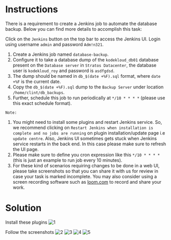 # Instructions

There is a requirement to create a Jenkins job to automate the database backup. Below you can find more details to accomplish this task:

Click on the `Jenkins` button on the top bar to access the Jenkins UI. Login using username `admin` and password `Adm!n321`.

1. Create a Jenkins job named `database-backup`.
2. Configure it to take a database dump of the `kodekloud_db01` database present on the `Database server` in `Stratos Datacenter`, the database user is `kodekloud_roy` and password is `asdfgdsd`.
3. The dump should be named in `db_$(date +%F).sql` format, where `date +%F` is the current date.
4. Copy the `db_$(date +%F).sql` dump to the `Backup Server` under location `/home/clint/db_backups`.
5. Further, schedule this job to run periodically at `*/10 * * * *` (please use this exact schedule format).

`Note:`

1. You might need to install some plugins and restart Jenkins service. So, we recommend clicking on `Restart Jenkins when installation is complete and no jobs are running` on plugin installation/update page i.e `update centre`. Also, Jenkins UI sometimes gets stuck when Jenkins service restarts in the back end. In this case please make sure to refresh the UI page.
2. Please make sure to define you cron expression like this `*/10 * * * *` (this is just an example to run job every 10 minutes).
3. For these kind of scenarios requiring changes to be done in a web UI, please take screenshots so that you can share it with us for review in case your task is marked incomplete. You may also consider using a screen recording software such as [loom.com](http://loom.com/) to record and share your work.

 # Solution

Install these plugins
![1](https://github.com/user-attachments/assets/cb24c700-a035-4b07-9486-bf0444b78307)

Follow the screenshots
![2](https://github.com/user-attachments/assets/7f850d5a-6da0-4fb7-aeba-d06f8c806567)
![3](https://github.com/user-attachments/assets/1b4ccbd9-1250-47d7-bf83-d4d1306c8f5f)
![4](https://github.com/user-attachments/assets/1ad0ef26-bc34-4e1f-8f96-bd6cb4167113)
![5](https://github.com/user-attachments/assets/8256097e-9721-4da5-80ed-c42871442e51)



